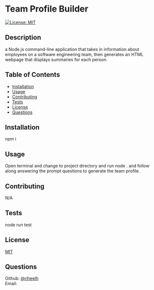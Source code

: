 # Team Profile Builder

[![License: MIT](https://img.shields.io/badge/License-MIT-yellow.svg)](https://opensource.org/licenses/MIT)


## Description  
a Node.js command-line application that takes in information about employees on a software engineering team, then generates an HTML webpage that displays summaries for each person.

## Table of Contents

- [Installation](#Installation)<br>
- [Usage](#Usage)<br>
- [Contributing](#Contributing)<br>
- [Tests](#Tests)<br>
- [License](#License)<br>
- [Questions](#Questions)


## Installation  
npm i



## Usage  
Open terminal and change to project directory and run node . and follow along answering the prompt questions to generate the team profile.



## Contributing
N/A



## Tests
node run test



## License

[MIT](https://opensource.org/licenses/MIT)




## Questions
Github: [@riheelh](www.github.com/riheelh) <br>
Email: 